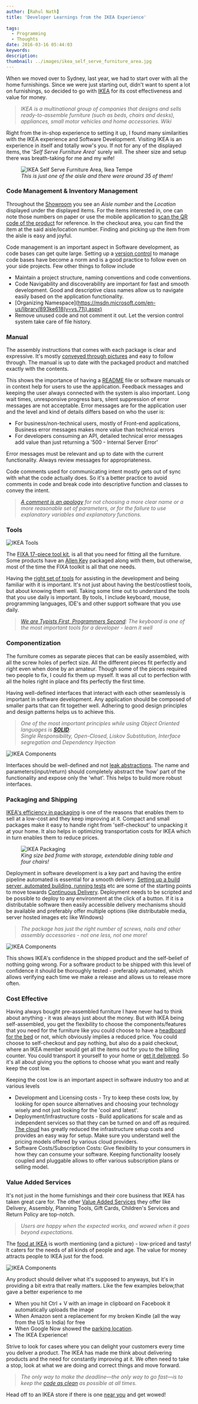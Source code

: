 ```yaml
---
author: [Rahul Nath]
title: 'Developer Learnings from the IKEA Experience'
  
tags:
  - Programming
  - Thoughts
date: 2016-03-16 05:44:03
keywords:
description:
thumbnail: ../images/ikea_self_serve_furniture_area.jpg
---
```


When we moved over to Sydney, last year, we had to start over with all the home furnishings. Since we were just starting out, didn't want to spent a lot on furnishings, so decided to go with [IKEA](http://www.ikea.com/au/en/?cid=au|ps|branded|brand|google|ikea_australia) for its cost effectiveness and value for money.

> _IKEA is a multinational group of companies that designs and sells ready-to-assemble furniture (such as beds, chairs and desks), appliances, small motor vehicles and home accessories. <span class="right">Wiki</span>_

Right from the in-shop experience to setting it up, I found many similarities with the IKEA experience and Software Development. Visiting IKEA is an experience in itself and totally wow's you. If not for any of the displayed items, the '_Self Serve Furniture Area_' surely will. The sheer size and setup there was breath-taking for me and my wife!

<figure>
    <img alt="IKEA Self Serve Furniture Area, Ikea Tempe" src="../images/ikea_self_serve_furniture_area.jpg" />
    <figcaption><em>This is just one of the aisle and there were around 35 of them!</em></figcaption>
</figure>

### Code Management & Inventory Management

Throughout the [Showroom](https://shoutsfromtheabyss.files.wordpress.com/2013/06/ikea-map.jpg) you see an _Aisle number_ and the _Location_ displayed under the displayed items. For the items interested in, one can note those numbers on paper or use the mobile application to [scan the QR code of the product](http://www.ikea.com/ms/en_KR/customer-service/apps/mobile_app_14.html) for reference. In the checkout area, you can find the item at the said aisle/location number. Finding and picking up the item from the aisle is easy and joyful.

Code management is an important aspect in Software development, as code bases can get quite large. Setting up a [version control](https://github.com/) to manage code bases have become a norm and is a good practice to follow even on your side projects. Few other things to follow include

- Maintain a project structure, naming conventions and code conventions.
- Code Navigability and discoverability are important for fast and smooth development. Good and descriptive class names allow us to navigate easily based on the application functionality.
- [Organizing Namespace](https://msdn.microsoft.com/en-us/library/893ke618(v=vs.71\).aspx)
- Remove unused code and not comment it out. Let the version control system take care of file history.

### Manual

The assembly instructions that comes with each package is clear and expressive. It's mostly [conveyed through pictures](http://www.ikea.com/au/en/assembly_instructions/malm-desk__AA-516949-7_pub.pdf) and easy to follow through. The manual is up to date with the packaged product and matched exactly with the contents.

This shows the importance of having a [README](https://en.wikipedia.org/wiki/README) file or software manuals or in context help for users to use the application. Feedback messages and keeping the user always connected with the system is also important. Long wait times, unresponsive progress bars, silent suppression of error messages are not acceptable. Error messages are for the application user and the level and kind of details differs based on who the user is:

- For business/non-technical users, mostly of Front-end applications, Business error messages makes more value than technical errors
- For developers consuming an API, detailed technical error messages add value than just returning a '500 - Internal Server Error'

Error messages must be relevant and up to date with the current functionality. Always review messages for appropriateness.

Code comments used for communicating intent mostly gets out of sync with what the code actually does. So it's a better practice to avoid comments in code and break code into descriptive function and classes to convey the intent.

> _[A comment is an apology](http://butunclebob.com/ArticleS.TimOttinger.ApologizeIncode) for not choosing a more clear name or a more reasonable set of parameters, or for the failure to use explanatory variables and explanatory functions._

### Tools

<img class="left" alt="IKEA Tools" src="../images/ikea_tools.jpg" />

The [FIXA 17-piece tool kit](http://www.ikea.com/us/en/catalog/products/00169254/), is all that you need for fitting all the furniture. Some products have an [Allen Key](https://en.wikipedia.org/wiki/Hex_key) packaged along with them, but otherwise, most of the time the FIXA toolkit is all that one needs.

Having the [right set of tools](http://www.rahulpnath.com/blog/tools-that-I-use/) for assisting in the development and being familiar with it is important. It's not just about having the best/costliest tools, but about knowing them well. Taking some time out to understand the tools that you use daily is important. By tools, I include keyboard, mouse, programming languages, IDE's and other support software that you use daily.

<div style="clear: both;"></div>

> _[We are Typists First, Programmers Second](http://blog.codinghorror.com/we-are-typists-first-programmers-second/): The keyboard is one of the most important tools for a developer - learn it well_

### Componentization

The furniture comes as separate pieces that can be easily assembled, with all the screw holes of perfect size. All the different pieces fit perfectly and right even when done by an amateur. Though some of the pieces required two people to fix, I could fix them up myself. It was all cut to perfection with all the holes right in place and fits perfectly the first time.

Having well-defined interfaces that interact with each other seamlessly is important in software development. Any application should be composed of smaller parts that can fit together well. Adhering to good design principles and design patterns helps us to achieve this.

> _One of the most important principles while using Object Oriented languages is **[SOLID](http://butunclebob.com/ArticleS.UncleBob.PrinciplesOfOod)**:  
>  Single Responsibility, Open-Closed, Liskov Substitution, Interface segregation and Dependency Injection_

<img class="center" alt="IKEA Components" src="../images/ikea_components.jpg" />

Interfaces should be well-defined and not [leak abstractions](https://en.wikipedia.org/wiki/Leaky_abstraction). The name and parameters(input/return) should completely abstract the 'how' part of the functionality and expose only the 'what'. This helps to build more robust interfaces.

### Packaging and Shipping

[IKEA's efficiency in packaging](http://www.wsj.com/articles/ikea-cant-stop-obsessing-about-its-packaging-1434533401) is one of the reasons that enables them to sell at a low-cost and they keep improving at it. Compact and small packages make it easy to handle right from 'self-checkout' to unpacking it at your home. It also helps in optimizing transportation costs for IKEA which in turn enables them to reduce prices.

<figure>
    <img alt="IKEA Packaging" src="../images/ikea_packed.jpg"></img>
    <figcaption><em>King size bed frame with storage, extendable dining table and four chairs!</em></figcaption>
</figure>

Deployment in software development is a key part and having the entire pipeline automated is essential for a smooth delivery. [Setting up a build server, automated building, running tests](http://www.rahulpnath.com/blog/automated-clickonce-deployment-of-a-wpf-application-using-appveyor/) etc are some of the starting points to move towards [Continuous Delivery](http://martinfowler.com/bliki/ContinuousDelivery.html). Deployment needs to be scripted and be possible to deploy to any environment at the click of a button. If it is a distributable software then easily accessible delivery mechanisms should be available and preferably offer multiple options (like distributable media, server hosted images etc like Windows)

> _The package has just the right number of screws, nails and other assembly accessories - not one less, not one more!_

<img class="center" alt="IKEA Components" src="../images/ikea_assembly_accessories.jpg" />

This shows IKEA's confidence in the shipped product and the self-belief of nothing going wrong. For a software product to be shipped with this level of confidence it should be thoroughly tested - preferably automated, which allows verifying each time we make a release and allows us to release more often.

### Cost Effective

Having always bought pre-assembled furniture I have never had to think about anything - it was always just about the money. But with IKEA being self-assembled, you get the flexibility to choose the components/features that you need for the furniture like you could choose to have a [headboard for the bed](http://www.ikea.com/au/en/catalog/products/20228714/) or not, which obviously implies a reduced price. You could choose to self-checkout and pay nothing, but also do a paid checkout, where an IKEA member would get all the items out for you to the billing counter. You could transport it yourself to your home or [get it delivered](http://www.ikea.com/ms/en_AU/customer_service/ikea_services/home_delivery.html). So it's all about giving you the options to choose what you want and really keep the cost low.

Keeping the cost low is an important aspect in software industry too and at various levels

- Development and Licensing costs - Try to keep these costs low, by looking for open source alternatives and choosing your technology wisely and not just looking for the 'cool and latest'.
- Deployment/Infrastructure costs - Build applications for scale and as independent services so that they can be turned on and off as required. [The cloud](https://azure.microsoft.com/en-us/) has greatly reduced the infrastructure setup costs and provides an easy way for setup. Make sure you understand well the pricing models offered by various cloud providers.
- Software Costs/Subscription Costs: Give flexibility to your consumers in how they can consume your software. Keeping functionality loosely coupled and pluggable allows to offer various subscription plans or selling model.

### Value Added Services

It's not just in the home furnishings and their core business that IKEA has taken great care for. The other [Value Added Services](http://www.ikea.com/ms/en_SG/service-offer/) they offer like Delivery, Assembly, Planning Tools, Gift Cards, Children's Services and Return Policy are top-notch.

> _Users are happy when the expected works, and wowed when it goes beyond expectations._

The [food at IKEA](http://www.ikea.com/au/en/catalog/categories/departments/food/) is worth mentioning (and a picture) - low-priced and tasty! It caters for the needs of all kinds of people and age. The value for money attracts people to IKEA just for the food.

<img alt="IKEA Components" src="../images/ikea_food.jpg" />

Any product should deliver what it's supposed to anyways, but it's in providing a bit extra that really matters. Like the few examples below,that gave a better experience to me

- When you hit Ctrl + V with an image in clipboard on Facebook it automatically uploads the image
- When Amazon sent a replacement for my broken Kindle (all the way from the US to India) for free
- When Google Now showed the [parking location](https://support.google.com/websearch/answer/6015842?hl=en).
- The IKEA Experience!

Strive to look for cases where you can delight your customers every time you deliver a product. The IKEA has made me think about delivering products and the need for constantly improving at it. We often need to take a stop, look at what we are doing and correct things and move forward.

> _The only way to make the deadline—the only way to go fast—is to keep the [code as clean](http://www.amazon.com/gp/product/0132350882/ref=as_li_tl?ie=UTF8&camp=1789&creative=390957&creativeASIN=0132350882&linkCode=as2&tag=rahulpnath-20&linkId=CVCVZFAR5SBYVMJW) as possible at all times._

Head off to an IKEA store if there is one [near you](http://www.ikea.com/) and get wowed!
